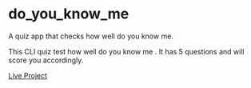 
# do_you_know_me

A quiz app that checks how well do you know me.

This CLI quiz test how well do you know me . It has 5 questions and will score you accordingly.

  [Live Project](https://replit.com/@KUNALBISWAS/end-game?embed=1&output=1#index.js)
